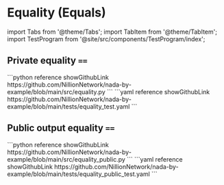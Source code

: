 # Equality (Equals)

import Tabs from '@theme/Tabs';
import TabItem from '@theme/TabItem';
import TestProgram from '@site/src/components/TestProgram/index';

## Private equality `==`

<Tabs>

<TabItem value="program" label="Nada program" default>
```python reference showGithubLink
https://github.com/NillionNetwork/nada-by-example/blob/main/src/equality.py
```
</TabItem>

<TabItem value="test" label="Test file">
```yaml reference showGithubLink
https://github.com/NillionNetwork/nada-by-example/blob/main/tests/equality_test.yaml
```
</TabItem>
</Tabs>

<TestProgram programName="equality"/>

## Public output equality `==`

<Tabs>

<TabItem value="program" label="Nada program" default>
```python reference showGithubLink
https://github.com/NillionNetwork/nada-by-example/blob/main/src/equality_public.py
```
</TabItem>

<TabItem value="test" label="Test file">
```yaml reference showGithubLink
https://github.com/NillionNetwork/nada-by-example/blob/main/tests/equality_public_test.yaml
```
</TabItem>
</Tabs>

<TestProgram programName="equality_public"/>